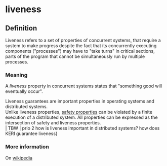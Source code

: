 # liveness
## Definition
Liveness refers to a set of properties of concurrent systems, that require a system to make progress despite the fact that its concurrently executing components ("processes") may have to "take turns" in critical sections, parts of the program that cannot be simultaneously run by multiple processes.

### Meaning
A _liveness_ property in concurrent systems states that "something good will eventually occur".

Liveness guarantees are important properties in operating systems and distributed systems.  
Unlike liveness properties, [safety properties](#safety-properties) can be violated by a finite execution of a distributed system. All properties can be expressed as the intersection of safety and liveness properties.  
| TBW  | prio 2 how is liveness important in distributed systems? how does KERI guarantee liveness}

### More information
On [wikipedia](https://en.wikipedia.org/wiki/Liveness)